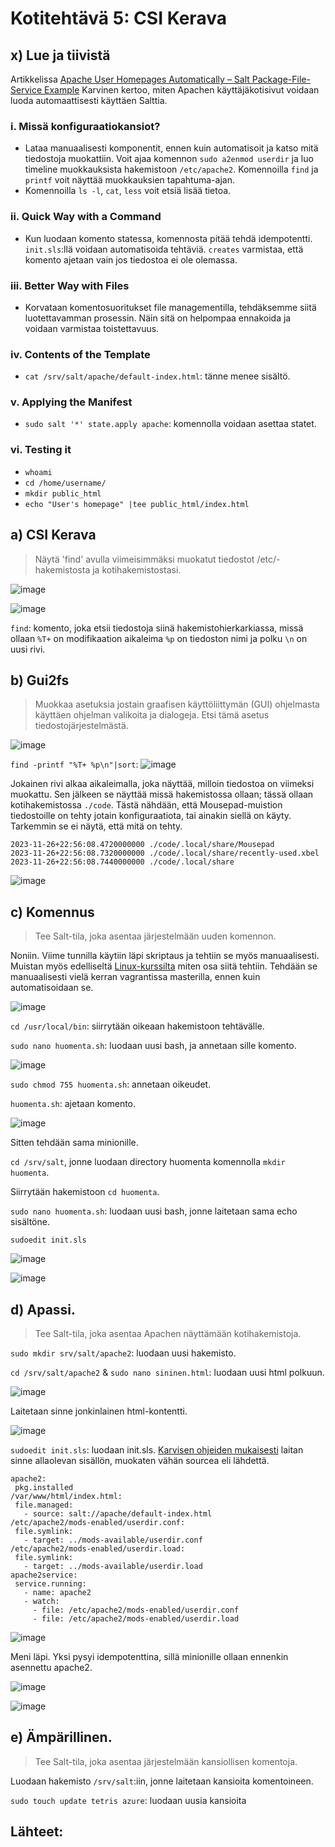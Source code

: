# Kotitehtävä 5: CSI Kerava

## x) Lue ja tiivistä
Artikkelissa [Apache User Homepages Automatically – Salt Package-File-Service Example](https://terokarvinen.com/2018/04/03/apache-user-homepages-automatically-salt-package-file-service-example/) Karvinen kertoo, miten Apachen käyttäjäkotisivut voidaan luoda automaattisesti käyttäen Salttia.

### i. Missä konfiguraatiokansiot?
- Lataa manuaalisesti komponentit, ennen kuin automatisoit ja katso mitä tiedostoja muokattiin. Voit ajaa komennon `sudo a2enmod userdir` ja luo timeline muokkauksista hakemistoon `/etc/apache2`. Komennoilla `find` ja `printf` voit näyttää muokkauksien tapahtuma-ajan.
- Komennoilla `ls -l`, `cat`, `less` voit etsiä lisää tietoa.

### ii. Quick Way with a Command
- Kun luodaan komento statessa, komennosta pitää tehdä idempotentti. `init.sls`:llä voidaan automatisoida tehtäviä. `creates` varmistaa, että komento ajetaan vain jos tiedostoa ei ole olemassa.

### iii. Better Way with Files
- Korvataan komentosuoritukset file managementilla, tehdäksemme siitä luotettavamman prosessin. Näin sitä on helpompaa ennakoida ja voidaan varmistaa toistettavuus.

### iv. Contents of the Template
- `cat /srv/salt/apache/default-index.html`: tänne menee sisältö.

### v. Applying the Manifest
- `sudo salt '*' state.apply apache`: komennolla voidaan asettaa statet.

### vi. Testing it
- `whoami`
- `cd /home/username/`
- `mkdir public_html`
- `echo "User's homepage" |tee public_html/index.html`

## a) CSI Kerava
> Näytä 'find' avulla viimeisimmäksi muokatut tiedostot /etc/-hakemistosta ja kotihakemistostasi.

![image](https://github.com/16cats/Infra-as-Code-course/assets/97065659/d3129263-e460-4999-847d-9ef2b48348e3)

![image](https://github.com/16cats/Infra-as-Code-course/assets/97065659/a58b5b8b-0841-44bc-b5de-7ff9aaf98fee)

`find`: komento, joka etsii tiedostoja siinä hakemistohierkarkiassa, missä ollaan
`%T+` on modifikaation aikaleima
`%p` on tiedoston nimi ja polku
`\n` on uusi rivi.

## b) Gui2fs
> Muokkaa asetuksia jostain graafisen käyttöliittymän (GUI) ohjelmasta käyttäen ohjelman valikoita ja dialogeja. Etsi tämä asetus tiedostojärjestelmästä.

![image](https://github.com/16cats/Infra-as-Code-course/assets/97065659/d909ec3e-b014-4cf2-8337-054c0bcca236)

`find -printf "%T+ %p\n"|sort`:
![image](https://github.com/16cats/Infra-as-Code-course/assets/97065659/48f8d8b0-3e07-4dd2-8a1c-93c20279513a)

Jokainen rivi alkaa aikaleimalla, joka näyttää, milloin tiedostoa on viimeksi muokattu. Sen jälkeen se näyttää missä hakemistossa ollaan; tässä ollaan kotihakemistossa `./code`. 
Tästä nähdään, että Mousepad-muistion tiedostoille on tehty jotain konfiguraatiota, tai ainakin siellä on käyty. Tarkemmin se ei näytä, että mitä on tehty.
```
2023-11-26+22:56:08.4720000000 ./code/.local/share/Mousepad
2023-11-26+22:56:08.7320000000 ./code/.local/share/recently-used.xbel
2023-11-26+22:56:08.7440000000 ./code/.local/share
```

![image](https://github.com/16cats/Infra-as-Code-course/assets/97065659/8e8b24ce-1889-4b03-adfa-384ac9af19fe)

## c) Komennus
> Tee Salt-tila, joka asentaa järjestelmään uuden komennon.

Noniin. Viime tunnilla käytiin läpi skriptaus ja tehtiin se myös manuaalisesti. Muistan myös edelliseltä [Linux-kurssilta](https://github.com/16cats/Linux/blob/main/h7.md) miten osa siitä tehtiin. Tehdään se manuaalisesti vielä kerran vagrantissa masterilla, ennen kuin automatisoidaan se.

![image](https://github.com/16cats/Infra-as-Code-course/assets/97065659/38bd7c0e-4739-4923-bf6f-4de6948cbf9e)


`cd /usr/local/bin`: siirrytään oikeaan hakemistoon tehtävälle.

`sudo nano huomenta.sh`: luodaan uusi bash, ja annetaan sille komento.

![image](https://github.com/16cats/Infra-as-Code-course/assets/97065659/5c43b4be-413e-4da3-a6a0-ffa4522e123b)

`sudo chmod 755 huomenta.sh`: annetaan oikeudet.

`huomenta.sh`: ajetaan komento.

![image](https://github.com/16cats/Infra-as-Code-course/assets/97065659/a882dcbd-509e-4b55-b111-38c30bc47fbd)

Sitten tehdään sama minionille. 

`cd /srv/salt`, jonne luodaan directory huomenta komennolla `mkdir huomenta`. 

Siirrytään hakemistoon `cd huomenta`.

`sudo nano huomenta.sh`: luodaan uusi bash, jonne laitetaan sama echo sisältöne. 

`sudoedit init.sls` 

![image](https://github.com/16cats/Infra-as-Code-course/assets/97065659/af446c88-97e3-419e-be52-20c88ea082d9)


![image](https://github.com/16cats/Infra-as-Code-course/assets/97065659/ed65006e-23e8-4c82-a54e-c2c4d98c3503)

## d) Apassi.
>  Tee Salt-tila, joka asentaa Apachen näyttämään kotihakemistoja.

`sudo mkdir srv/salt/apache2`: luodaan uusi hakemisto.

`cd /srv/salt/apache2` & `sudo nano sininen.html`: luodaan uusi html polkuun. 

![image](https://github.com/16cats/Infra-as-Code-course/assets/97065659/ad78f3c6-e6d2-4c06-9016-8ac4c0555ea8)

Laitetaan sinne jonkinlainen html-kontentti.

![image](https://github.com/16cats/Infra-as-Code-course/assets/97065659/55c04e86-5b4a-40aa-aaa0-8683e50b6a88)


`sudoedit init.sls`: luodaan init.sls. [Karvisen ohjeiden mukaisesti](https://terokarvinen.com/2018/04/03/apache-user-homepages-automatically-salt-package-file-service-example/) laitan sinne allaolevan sisällön, muokaten vähän sourcea eli lähdettä.

```
apache2:
 pkg.installed
/var/www/html/index.html:
 file.managed:
   - source: salt://apache/default-index.html
/etc/apache2/mods-enabled/userdir.conf:
 file.symlink:
   - target: ../mods-available/userdir.conf
/etc/apache2/mods-enabled/userdir.load:
 file.symlink:
   - target: ../mods-available/userdir.load
apache2service:
 service.running:
   - name: apache2
   - watch:
     - file: /etc/apache2/mods-enabled/userdir.conf
     - file: /etc/apache2/mods-enabled/userdir.load
```

![image](https://github.com/16cats/Infra-as-Code-course/assets/97065659/3db242f9-082e-4c92-b54d-01fed3065452)

Meni läpi. Yksi pysyi idempotenttina, sillä minionille ollaan ennenkin asennettu apache2.

![image](https://github.com/16cats/Infra-as-Code-course/assets/97065659/01da084c-35f7-4dbf-8a9b-b0d27900ce80)

![image](https://github.com/16cats/Infra-as-Code-course/assets/97065659/b5e5c48a-b95c-47f1-bbcf-63645fabd3ce)

## e) Ämpärillinen.
> Tee Salt-tila, joka asentaa järjestelmään kansiollisen komentoja.

Luodaan hakemisto `/srv/salt`:iin, jonne laitetaan kansioita komentoineen.

`sudo touch update tetris azure`: luodaan uusia kansioita 



## Lähteet:
